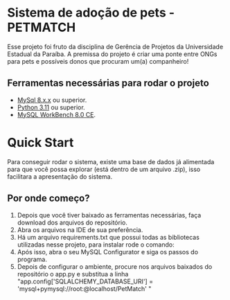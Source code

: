# Sistema de adoção de pets - PETMATCH
Esse projeto foi fruto da disciplina de Gerência de Projetos da Universidade Estadual da Paraíba.
A premissa do projeto é criar uma ponte entre ONGs para pets e possíveis donos que procuram um(a) companheiro!

## Ferramentas necessárias para rodar o projeto
- [MySql 8.x.x](https://dev.mysql.com/downloads/mysql/) ou superior.
- [Python 3.11](https://www.python.org/downloads/) ou superior.
- [MySQL WorkBench 8.0 CE](https://dev.mysql.com/downloads/workbench/).

# Quick Start
Para conseguir rodar o sistema, existe uma base de dados já alimentada para que você possa explorar (está dentro de um arquivo .zip), isso facilitara a apresentação do sistema.

## Por onde começo?
1. Depois que você tiver baixado as ferramentas necessárias, faça download dos arquivos do repositório.
2. Abra os arquivos na IDE de sua preferência.
3. Há um arquivo requirements.txt que possui todas as bibliotecas utilizadas nesse projeto, para instalar rode o comando:
4. Após isso, abra o seu MySQL Configurator e siga os passos do programa.
5. Depois de configurar o ambiente, procure nos arquivos baixados do repositório o app.py e substitua a linha "app.config['SQLALCHEMY_DATABASE_URI'] = 'mysql+pymysql://root:@localhost/PetMatch' "
